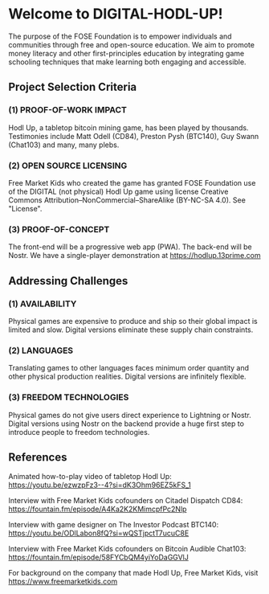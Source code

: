 # Welcome to DIGITAL-HODL-UP!

The purpose of the FOSE Foundation is to empower individuals and communities through free and open-source education. We aim to promote money literacy and other first-principles education by integrating game schooling techniques that make learning both engaging and accessible.

## Project Selection Criteria

### (1) PROOF-OF-WORK IMPACT

Hodl Up, a tabletop bitcoin mining game, has been played by thousands. Testimonies include Matt Odell (CD84), Preston Pysh (BTC140), Guy Swann (Chat103) and many, many plebs. 

### (2) OPEN SOURCE LICENSING

Free Market Kids who created the game has granted FOSE Foundation use of the DIGITAL (not physical) Hodl Up game using license Creative Commons Attribution–NonCommercial–ShareAlike (BY-NC-SA 4.0). See "License".  

### (3) PROOF-OF-CONCEPT

The front-end will be a progressive web app (PWA). The back-end will be Nostr. We have a single-player demonstration at https://hodlup.13prime.com

## Addressing Challenges

### (1) ﻿﻿﻿﻿AVAILABILITY

Physical games are expensive to produce and ship so their global impact is limited and slow. Digital versions eliminate these supply chain constraints.

### (2) ﻿﻿﻿﻿LANGUAGES 

Translating games to other languages faces minimum order quantity and other physical production realities. Digital versions are infinitely flexible.

### ﻿﻿﻿﻿(3) FREEDOM TECHNOLOGIES  

Physical games do not give users direct experience to Lightning or Nostr. Digital versions using Nostr on the backend provide a huge first step to introduce people to freedom technologies.

## References

Animated how-to-play video of tabletop Hodl Up:  https://youtu.be/ezwzpFz3--4?si=dK3Ohm96EZ5kFS_1

Interview with Free Market Kids cofounders on Citadel Dispatch CD84: https://fountain.fm/episode/A4Ka2K2KMimcpfPc2Nlp

Interview with game designer on The Investor Podcast BTC140: https://youtu.be/ODlLabon8fQ?si=wQSTjpctT7ucuC8E

Interview with Free Market Kids cofounders on Bitcoin Audible Chat103: https://fountain.fm/episode/58FYCbQM4yiYoDaGGVlJ

For background on the company that made Hodl Up, Free Market Kids, visit https://www.freemarketkids.com

